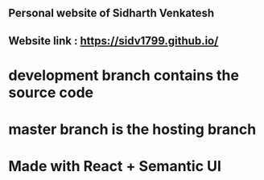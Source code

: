 ## Personal website of Sidharth Venkatesh

## Website link : https://sidv1799.github.io/

# development branch contains the source code
# master branch is the hosting branch

# Made with React + Semantic UI 
